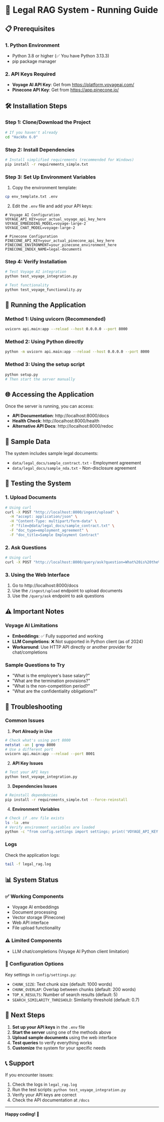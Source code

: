 # 🚀 Legal RAG System - Running Guide

## 📋 Prerequisites

### 1. Python Environment
- Python 3.8 or higher (✅ You have Python 3.13.3)
- pip package manager

### 2. API Keys Required
- **Voyage AI API Key**: Get from https://platform.voyageai.com/
- **Pinecone API Key**: Get from https://app.pinecone.io/

## 🛠️ Installation Steps

### Step 1: Clone/Download the Project
```bash
# If you haven't already
cd "HackRx 6.0"
```

### Step 2: Install Dependencies
```bash
# Install simplified requirements (recommended for Windows)
pip install -r requirements_simple.txt
```

### Step 3: Set Up Environment Variables
1. Copy the environment template:
```bash
cp env_template.txt .env
```

2. Edit the `.env` file and add your API keys:
```env
# Voyage AI Configuration
VOYAGE_API_KEY=your_actual_voyage_api_key_here
VOYAGE_EMBEDDING_MODEL=voyage-large-2
VOYAGE_CHAT_MODEL=voyage-large-2

# Pinecone Configuration
PINECONE_API_KEY=your_actual_pinecone_api_key_here
PINECONE_ENVIRONMENT=your_pinecone_environment_here
PINECONE_INDEX_NAME=legal-documents
```

### Step 4: Verify Installation
```bash
# Test Voyage AI integration
python test_voyage_integration.py

# Test functionality
python test_voyage_functionality.py
```

## 🚀 Running the Application

### Method 1: Using uvicorn (Recommended)
```bash
uvicorn api.main:app --reload --host 0.0.0.0 --port 8000
```

### Method 2: Using Python directly
```bash
python -m uvicorn api.main:app --reload --host 0.0.0.0 --port 8000
```

### Method 3: Using the setup script
```bash
python setup.py
# Then start the server manually
```

## 🌐 Accessing the Application

Once the server is running, you can access:

- **API Documentation**: http://localhost:8000/docs
- **Health Check**: http://localhost:8000/health
- **Alternative API Docs**: http://localhost:8000/redoc

## 📁 Sample Data

The system includes sample legal documents:
- `data/legal_docs/sample_contract.txt` - Employment agreement
- `data/legal_docs/sample_nda.txt` - Non-disclosure agreement

## 🔧 Testing the System

### 1. Upload Documents
```bash
# Using curl
curl -X POST "http://localhost:8000/ingest/upload" \
  -H "accept: application/json" \
  -H "Content-Type: multipart/form-data" \
  -F "file=@data/legal_docs/sample_contract.txt" \
  -F "doc_type=employment_agreement" \
  -F "doc_title=Sample Employment Contract"
```

### 2. Ask Questions
```bash
# Using curl
curl -X POST "http://localhost:8000/query/ask?question=What%20is%20the%20employee%27s%20base%20salary?"
```

### 3. Using the Web Interface
1. Go to http://localhost:8000/docs
2. Use the `/ingest/upload` endpoint to upload documents
3. Use the `/query/ask` endpoint to ask questions

## ⚠️ Important Notes

### Voyage AI Limitations
- **Embeddings**: ✅ Fully supported and working
- **LLM Completions**: ❌ Not supported in Python client (as of 2024)
- **Workaround**: Use HTTP API directly or another provider for chat/completions

### Sample Questions to Try
- "What is the employee's base salary?"
- "What are the termination provisions?"
- "What is the non-competition period?"
- "What are the confidentiality obligations?"

## 🐛 Troubleshooting

### Common Issues

1. **Port Already in Use**
```bash
# Check what's using port 8000
netstat -an | grep 8000
# Use a different port
uvicorn api.main:app --reload --port 8001
```

2. **API Key Issues**
```bash
# Test your API keys
python test_voyage_integration.py
```

3. **Dependencies Issues**
```bash
# Reinstall dependencies
pip install -r requirements_simple.txt --force-reinstall
```

4. **Environment Variables**
```bash
# Check if .env file exists
ls -la .env
# Verify environment variables are loaded
python -c "from config.settings import settings; print('VOYAGE_API_KEY:', 'SET' if settings.VOYAGE_API_KEY else 'NOT SET')"
```

### Logs
Check the application logs:
```bash
tail -f legal_rag.log
```

## 📊 System Status

### ✅ Working Components
- Voyage AI embeddings
- Document processing
- Vector storage (Pinecone)
- Web API interface
- File upload functionality

### ⚠️ Limited Components
- LLM chat/completions (Voyage AI Python client limitation)

### 🔧 Configuration Options

Key settings in `config/settings.py`:
- `CHUNK_SIZE`: Text chunk size (default: 1000 words)
- `CHUNK_OVERLAP`: Overlap between chunks (default: 200 words)
- `TOP_K_RESULTS`: Number of search results (default: 5)
- `SEARCH_SIMILARITY_THRESHOLD`: Similarity threshold (default: 0.7)

## 🎯 Next Steps

1. **Set up your API keys** in the `.env` file
2. **Start the server** using one of the methods above
3. **Upload sample documents** using the web interface
4. **Test queries** to verify everything works
5. **Customize** the system for your specific needs

## 📞 Support

If you encounter issues:
1. Check the logs in `legal_rag.log`
2. Run the test scripts: `python test_voyage_integration.py`
3. Verify your API keys are correct
4. Check the API documentation at `/docs`

---

**Happy coding! 🎉** 